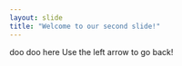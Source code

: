 ```yaml
---
layout: slide
title: "Welcome to our second slide!"
---
```

doo doo here
Use the left arrow to go back!
